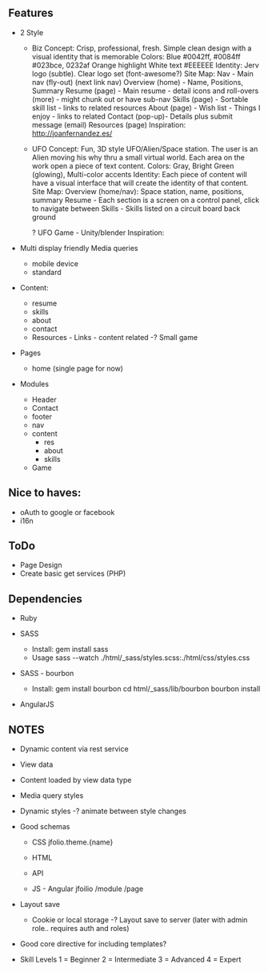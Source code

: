 Features
--------

- 2 Style
    - Biz
        Concept: Crisp, professional, fresh.  Simple clean design with a visual identity that is memorable
        Colors: 
            Blue #0042ff, #0084ff #023bce, 0232af
            Orange highlight
            White text #EEEEEE
        Identity: Jerv logo (subtle).  Clear logo set (font-awesome?)
        Site Map:
            Nav - Main nav (fly-out) (next link nav)
            Overview (home) - Name, Positions, Summary
            Resume (page) - Main resume - detail icons and roll-overs (more) - might chunk out or have sub-nav
            Skills (page) - Sortable skill list - links to related resources
            About (page) - Wish list - Things I enjoy - links to related
            Contact (pop-up)- Details plus submit message (email)
            Resources (page)
        Inspiration:
            http://joanfernandez.es/

    - UFO
        Concept: Fun, 3D style UFO/Alien/Space station.
            The user is an Alien moving his why thru a small virtual world.
            Each area on the work open a piece of text content.
        Colors: Gray, Bright Green (glowing), Multi-color accents
        Identity: Each piece of content will have a visual interface that will create the identity of that content.
        Site Map:
            Overview (home/nav): Space station, name, positions, summary
            Resume - Each section is a screen on a control panel, click to navigate between
            Skills - Skills listed on a circuit board back ground

        ? UFO Game - Unity/blender
        Inspiration:


- Multi display friendly Media queries
    - mobile device
    - standard

- Content:
    - resume
    - skills
    - about
    - contact
    - Resources - Links - content related
    -? Small game

- Pages
    - home (single page for now)
- Modules
    - Header
    - Contact
    - footer
    - nav
    - content
        - res
        - about
        - skills
    - Game

Nice to haves:
--------------

- oAuth to google or facebook
- i16n

ToDo
----
- Page Design
- Create basic get services (PHP)

Dependencies
------------

- Ruby

- SASS
    - Install:
        gem install sass
    - Usage
        sass --watch ./html/_sass/styles.scss:./html/css/styles.css

- SASS - bourbon
    - Install:
        gem install bourbon
        cd html/_sass/lib/bourbon
        bourbon install

- AngularJS



NOTES
-----

- Dynamic content via rest service

- View data

- Content loaded by view data type

- Media query styles

- Dynamic styles
    -? animate between style changes

- Good schemas
    - CSS
        jfolio.theme.{name}

    - HTML
    - API
    - JS - Angular
        jfoilio
            /module
            /page

- Layout save
    - Cookie or local storage
    -? Layout save to server (later with admin role.. requires auth and roles)

- Good core directive for including templates?

- Skill Levels
    1 = Beginner 
    2 = Intermediate
    3 = Advanced
    4 = Expert




